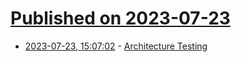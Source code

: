 # [Published on 2023-07-23](index.md)

* [2023-07-23, 15:07:02](https://lobste.rs/s/hinsor/architecture_testing) - [Architecture Testing](https://andydote.co.uk/2023/07/23/architecture-testing/)
